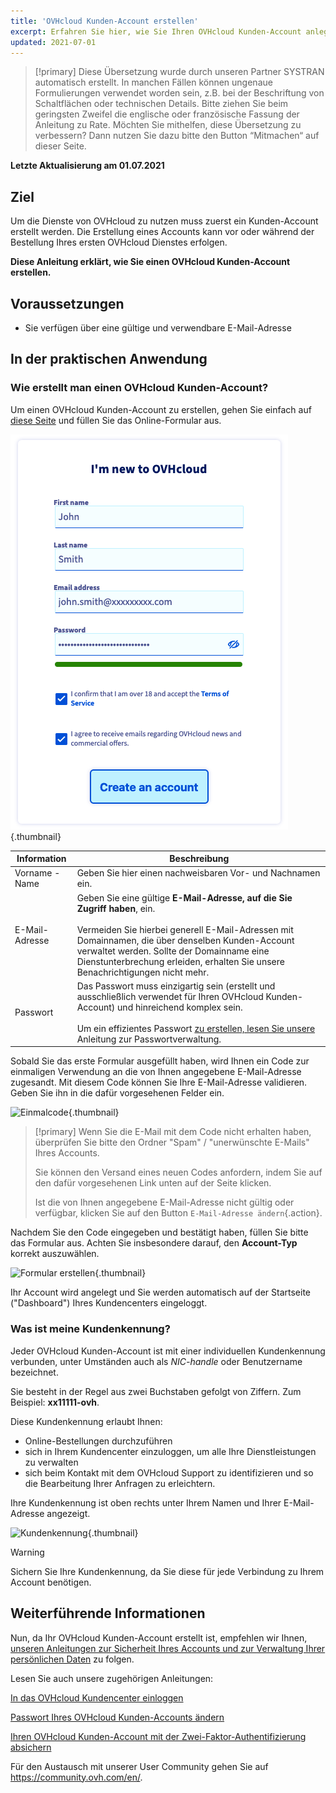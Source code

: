 ```yaml
---
title: 'OVHcloud Kunden-Account erstellen'
excerpt: Erfahren Sie hier, wie Sie Ihren OVHcloud Kunden-Account anlegen
updated: 2021-07-01
---
```


> [!primary]
> Diese Übersetzung wurde durch unseren Partner SYSTRAN automatisch erstellt. In manchen Fällen können ungenaue Formulierungen verwendet worden sein, z.B. bei der Beschriftung von Schaltflächen oder technischen Details. Bitte ziehen Sie beim geringsten Zweifel die englische oder französische Fassung der Anleitung zu Rate. Möchten Sie mithelfen, diese Übersetzung zu verbessern? Dann nutzen Sie dazu bitte den Button “Mitmachen“ auf dieser Seite.
>

**Letzte Aktualisierung am 01.07.2021**

## Ziel

Um die Dienste von OVHcloud zu nutzen muss zuerst ein Kunden-Account erstellt werden.
Die Erstellung eines Accounts kann vor oder während der Bestellung Ihres ersten OVHcloud Dienstes erfolgen.

**Diese Anleitung erklärt, wie Sie einen OVHcloud Kunden-Account erstellen.**

## Voraussetzungen

- Sie verfügen über eine gültige und verwendbare E-Mail-Adresse

## In der praktischen Anwendung

### Wie erstellt man einen OVHcloud Kunden-Account?

Um einen OVHcloud Kunden-Account zu erstellen, gehen Sie einfach auf [diese Seite](https://www.ovh.com/auth/?action=gotomanager&from=https://www.ovh.de/&ovhSubsidiary=de) und füllen Sie das Online-Formular aus.

![Formular erstellen](images/account-creation.png){.thumbnail}

|Information|Beschreibung|
|---|---|
|Vorname - Name|Geben Sie hier einen nachweisbaren Vor- und Nachnamen ein.|
|E-Mail-Adresse|Geben Sie eine gültige **E-Mail-Adresse, auf die Sie Zugriff haben**, ein.<br><br>Vermeiden Sie hierbei generell E-Mail-Adressen mit Domainnamen, die über denselben Kunden-Account verwaltet werden. Sollte der Domainname eine Dienstunterbrechung erleiden, erhalten Sie unsere Benachrichtigungen nicht mehr.|
|Passwort|Das Passwort muss einzigartig sein (erstellt und ausschließlich verwendet für Ihren OVHcloud Kunden-Account) und hinreichend komplex sein.<br><br>Um ein effizientes Passwort [zu erstellen, lesen Sie unsere](/pages/account/customer/manage-ovh-password#in-der-praktischen-anwendung) Anleitung zur Passwortverwaltung.|

Sobald Sie das erste Formular ausgefüllt haben, wird Ihnen ein Code zur einmaligen Verwendung an die von Ihnen angegebene E-Mail-Adresse zugesandt. Mit diesem Code können Sie Ihre E-Mail-Adresse validieren. Geben Sie ihn in die dafür vorgesehenen Felder ein.

![Einmalcode](images/code.png){.thumbnail}

> [!primary]
> Wenn Sie die E-Mail mit dem Code nicht erhalten haben, überprüfen Sie bitte den Ordner "Spam" / "unerwünschte E-Mails" Ihres Accounts.
>
> Sie können den Versand eines neuen Codes anfordern, indem Sie auf den dafür vorgesehenen Link unten auf der Seite klicken.
>
> Ist die von Ihnen angegebene E-Mail-Adresse nicht gültig oder verfügbar, klicken Sie auf den Button `E-Mail-Adresse ändern`{.action}.
>

Nachdem Sie den Code eingegeben und bestätigt haben, füllen Sie bitte das Formular aus. Achten Sie insbesondere darauf, den **Account-Typ** korrekt auszuwählen.

![Formular erstellen](images/account-type.png){.thumbnail}

Ihr Account wird angelegt und Sie werden automatisch auf der Startseite ("Dashboard") Ihres Kundencenters eingeloggt.

### Was ist meine Kundenkennung?

Jeder OVHcloud Kunden-Account ist mit einer individuellen Kundenkennung verbunden, unter Umständen auch als *NIC-handle* oder Benutzername bezeichnet.

Sie besteht in der Regel aus zwei Buchstaben gefolgt von Ziffern. Zum Beispiel: **xx11111-ovh**.

Diese Kundenkennung erlaubt Ihnen:

- Online-Bestellungen durchzuführen
- sich in Ihrem Kundencenter einzuloggen, um alle Ihre Dienstleistungen zu verwalten
- sich beim Kontakt mit dem OVHcloud Support zu identifizieren und so die Bearbeitung Ihrer Anfragen zu erleichtern.

Ihre Kundenkennung ist oben rechts unter Ihrem Namen und Ihrer E-Mail-Adresse angezeigt.

![Kundenkennung](images/nic-handle.png){.thumbnail}

> [!warning]
> Sichern Sie Ihre Kundenkennung, da Sie diese für jede Verbindung zu Ihrem Account benötigen.

## Weiterführende Informationen

Nun, da Ihr OVHcloud Kunden-Account erstellt ist, empfehlen wir Ihnen, [unseren Anleitungen zur Sicherheit Ihres Accounts und zur Verwaltung Ihrer persönlichen Daten](/pages/account/customer/all_about_username) zu folgen.

Lesen Sie auch unsere zugehörigen Anleitungen:

[In das OVHcloud Kundencenter einloggen](/pages/account/customer/ovhcloud-account-login)

[Passwort Ihres OVHcloud Kunden-Accounts ändern](/pages/account/customer/manage-ovh-password)

[Ihren OVHcloud Kunden-Account mit der Zwei-Faktor-Authentifizierung absichern](/pages/account/customer/secure-ovhcloud-account-with-2fa)

Für den Austausch mit unserer User Community gehen Sie auf <https://community.ovh.com/en/>.
